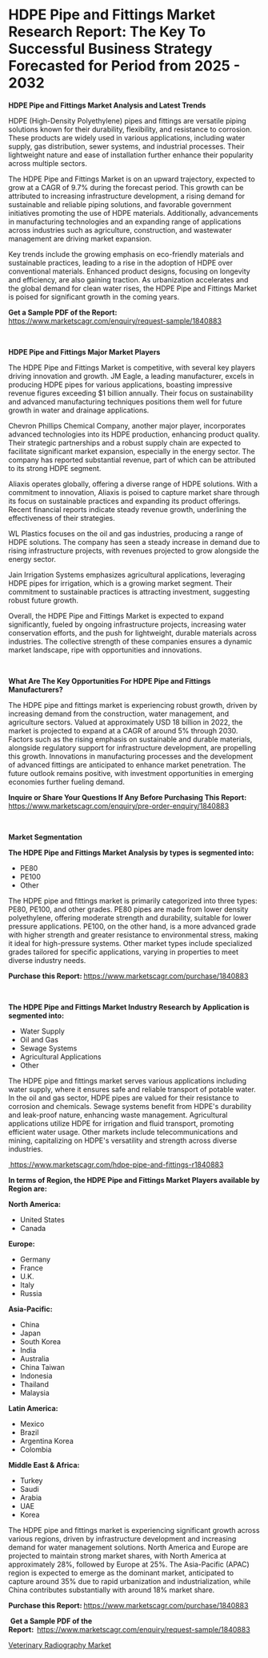 <p><h1>HDPE Pipe and Fittings Market Research Report: The Key To Successful Business Strategy Forecasted for Period from 2025 - 2032</h1></p><p><strong>HDPE Pipe and Fittings Market Analysis and Latest Trends</strong></p>
<p><p>HDPE (High-Density Polyethylene) pipes and fittings are versatile piping solutions known for their durability, flexibility, and resistance to corrosion. These products are widely used in various applications, including water supply, gas distribution, sewer systems, and industrial processes. Their lightweight nature and ease of installation further enhance their popularity across multiple sectors.</p><p>The HDPE Pipe and Fittings Market is on an upward trajectory, expected to grow at a CAGR of 9.7% during the forecast period. This growth can be attributed to increasing infrastructure development, a rising demand for sustainable and reliable piping solutions, and favorable government initiatives promoting the use of HDPE materials. Additionally, advancements in manufacturing technologies and an expanding range of applications across industries such as agriculture, construction, and wastewater management are driving market expansion.</p><p>Key trends include the growing emphasis on eco-friendly materials and sustainable practices, leading to a rise in the adoption of HDPE over conventional materials. Enhanced product designs, focusing on longevity and efficiency, are also gaining traction. As urbanization accelerates and the global demand for clean water rises, the HDPE Pipe and Fittings Market is poised for significant growth in the coming years.</p></p>
<p><strong>Get a Sample PDF of the Report:&nbsp;</strong> <a href="https://www.marketscagr.com/enquiry/request-sample/1840883?utm_campaign=3001&utm_medium=2&utm_source=Github&utm_content=ia&utm_term=01042025&utm_id=hdpe-pipe-and-fittings">https://www.marketscagr.com/enquiry/request-sample/1840883</a></p>
<p>&nbsp;</p>
<p><strong>HDPE Pipe and Fittings Major Market Players</strong></p>
<p><p>The HDPE Pipe and Fittings Market is competitive, with several key players driving innovation and growth. JM Eagle, a leading manufacturer, excels in producing HDPE pipes for various applications, boasting impressive revenue figures exceeding $1 billion annually. Their focus on sustainability and advanced manufacturing techniques positions them well for future growth in water and drainage applications.</p><p>Chevron Phillips Chemical Company, another major player, incorporates advanced technologies into its HDPE production, enhancing product quality. Their strategic partnerships and a robust supply chain are expected to facilitate significant market expansion, especially in the energy sector. The company has reported substantial revenue, part of which can be attributed to its strong HDPE segment.</p><p>Aliaxis operates globally, offering a diverse range of HDPE solutions. With a commitment to innovation, Aliaxis is poised to capture market share through its focus on sustainable practices and expanding its product offerings. Recent financial reports indicate steady revenue growth, underlining the effectiveness of their strategies.</p><p>WL Plastics focuses on the oil and gas industries, producing a range of HDPE solutions. The company has seen a steady increase in demand due to rising infrastructure projects, with revenues projected to grow alongside the energy sector.</p><p>Jain Irrigation Systems emphasizes agricultural applications, leveraging HDPE pipes for irrigation, which is a growing market segment. Their commitment to sustainable practices is attracting investment, suggesting robust future growth.</p><p>Overall, the HDPE Pipe and Fittings Market is expected to expand significantly, fueled by ongoing infrastructure projects, increasing water conservation efforts, and the push for lightweight, durable materials across industries. The collective strength of these companies ensures a dynamic market landscape, ripe with opportunities and innovations.</p></p>
<p>&nbsp;</p>
<p><strong>What Are The Key Opportunities For HDPE Pipe and Fittings Manufacturers?</strong></p>
<p><p>The HDPE pipe and fittings market is experiencing robust growth, driven by increasing demand from the construction, water management, and agriculture sectors. Valued at approximately USD 18 billion in 2022, the market is projected to expand at a CAGR of around 5% through 2030. Factors such as the rising emphasis on sustainable and durable materials, alongside regulatory support for infrastructure development, are propelling this growth. Innovations in manufacturing processes and the development of advanced fittings are anticipated to enhance market penetration. The future outlook remains positive, with investment opportunities in emerging economies further fueling demand.</p></p>
<p><strong>Inquire or Share Your Questions If Any Before Purchasing This Report:</strong> <a href="https://www.marketscagr.com/enquiry/pre-order-enquiry/1840883?utm_campaign=3001&utm_medium=2&utm_source=Github&utm_content=ia&utm_term=01042025&utm_id=hdpe-pipe-and-fittings">https://www.marketscagr.com/enquiry/pre-order-enquiry/1840883</a></p>
<p>&nbsp;</p>
<p><strong>Market Segmentation</strong></p>
<p><strong>The HDPE Pipe and Fittings Market Analysis by types is segmented into:</strong></p>
<p><ul><li>PE80</li><li>PE100</li><li>Other</li></ul></p>
<p><p>The HDPE pipe and fittings market is primarily categorized into three types: PE80, PE100, and other grades. PE80 pipes are made from lower density polyethylene, offering moderate strength and durability, suitable for lower pressure applications. PE100, on the other hand, is a more advanced grade with higher strength and greater resistance to environmental stress, making it ideal for high-pressure systems. Other market types include specialized grades tailored for specific applications, varying in properties to meet diverse industry needs.</p></p>
<p><strong>Purchase this Report:&nbsp;</strong><a href="https://www.marketscagr.com/purchase/1840883?utm_campaign=3001&utm_medium=2&utm_source=Github&utm_content=ia&utm_term=01042025&utm_id=hdpe-pipe-and-fittings">https://www.marketscagr.com/purchase/1840883</a></p>
<p>&nbsp;</p>
<p><strong>The HDPE Pipe and Fittings Market Industry Research by Application is segmented into:</strong></p>
<p><ul><li>Water Supply</li><li>Oil and Gas</li><li>Sewage Systems</li><li>Agricultural Applications</li><li>Other</li></ul></p>
<p><p>The HDPE pipe and fittings market serves various applications including water supply, where it ensures safe and reliable transport of potable water. In the oil and gas sector, HDPE pipes are valued for their resistance to corrosion and chemicals. Sewage systems benefit from HDPE's durability and leak-proof nature, enhancing waste management. Agricultural applications utilize HDPE for irrigation and fluid transport, promoting efficient water usage. Other markets include telecommunications and mining, capitalizing on HDPE's versatility and strength across diverse industries.</p></p>
<p><a href="https://www.marketscagr.com/hdpe-pipe-and-fittings-r1840883?utm_campaign=3001&utm_medium=2&utm_source=Github&utm_content=ia&utm_term=01042025&utm_id=hdpe-pipe-and-fittings">&nbsp;https://www.marketscagr.com/hdpe-pipe-and-fittings-r1840883</a></p>
<p><strong>In terms of Region, the HDPE Pipe and Fittings Market Players available by Region are:</strong></p>
<p>
    <p> <strong> North America: </strong>
        <ul>
            <li>United States</li>
            <li>Canada</li>
        </ul>
        </p> 
    <p> <strong> Europe: </strong>
        <ul>
            <li>Germany</li>
            <li>France</li>
            <li>U.K.</li>
            <li>Italy</li>
            <li>Russia</li>
        </ul>
        </p> 
    <p> <strong> Asia-Pacific: </strong>
        <ul>
            <li>China</li>
            <li>Japan</li>
            <li>South Korea</li>
            <li>India</li>
            <li>Australia</li>
            <li>China Taiwan</li>
            <li>Indonesia</li>
            <li>Thailand</li>
            <li>Malaysia</li>
        </ul>
        </p> 
    <p> <strong> Latin America: </strong>
        <ul>
            <li>Mexico</li>
            <li>Brazil</li>
            <li>Argentina Korea</li>
            <li>Colombia</li>
        </ul>
        </p> 
    <p> <strong> Middle East & Africa: </strong>
        <ul>
            <li>Turkey</li>
            <li>Saudi</li>
            <li>Arabia</li>
            <li>UAE</li>
            <li>Korea</li>
        </ul>
    </p>
    </p>
<p><p>The HDPE pipe and fittings market is experiencing significant growth across various regions, driven by infrastructure development and increasing demand for water management solutions. North America and Europe are projected to maintain strong market shares, with North America at approximately 28%, followed by Europe at 25%. The Asia-Pacific (APAC) region is expected to emerge as the dominant market, anticipated to capture around 35% due to rapid urbanization and industrialization, while China contributes substantially with around 18% market share.</p></p>
<p><strong>Purchase this Report: </strong><a href="https://www.marketscagr.com/purchase/1840883?utm_campaign=3001&utm_medium=2&utm_source=Github&utm_content=ia&utm_term=01042025&utm_id=hdpe-pipe-and-fittings">https://www.marketscagr.com/purchase/1840883</a></p>
<p>&nbsp;<strong>Get a Sample PDF of the Report:&nbsp;&nbsp;</strong><a href="https://www.marketscagr.com/enquiry/request-sample/1840883?utm_campaign=3001&utm_medium=2&utm_source=Github&utm_content=ia&utm_term=01042025&utm_id=hdpe-pipe-and-fittings">https://www.marketscagr.com/enquiry/request-sample/1840883</a></p>
<p><strong></strong></p>
<p><p><a href="https://github.com/amoakuolaopa/Market-Research-Report-List-1/blob/main/veterinary-radiography-market.md?utm_campaign=3001&utm_medium=2&utm_source=Github&utm_content=ia&utm_term=01042025&utm_id=hdpe-pipe-and-fittings">Veterinary Radiography Market</a></p></p>